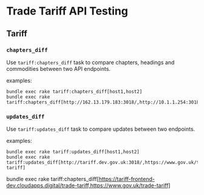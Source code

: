 # Trade Tariff API Testing

## Tariff

### `chapters_diff`
Use `tariff:chapters_diff` task to compare chapters, headings and commodities between two API endpoints.

examples:
```
bundle exec rake tariff:chapters_diff[host1,host2]
bundle exec rake tariff:chapters_diff[http://162.13.179.183:3018/,http://10.1.1.254:3018/]
```

### `updates_diff`
Use `tariff:updates_diff` task to compare updates between two endpoints.

examples:
```
bundle exec rake tariff:updates_diff[host1,host2]
bundle exec rake tariff:updates_diff[http://tariff.dev.gov.uk:3018/,https://www.gov.uk/trade-tariff]
```


bundle exec rake tariff:chapters_diff[https://tariff-frontend-dev.cloudapps.digital/trade-tariff,https://www.gov.uk/trade-tariff]
